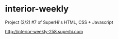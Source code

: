 # interior-weekly
Project (2/2) #7 of SuperHi's HTML, CSS + Javascript

http://interior-weekly-258.superhi.com
